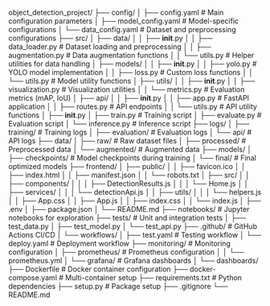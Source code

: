 object_detection_project/
├── config/
│   ├── config.yaml           # Main configuration parameters
│   ├── model_config.yaml     # Model-specific configurations
│   └── data_config.yaml      # Dataset and preprocessing configurations
├── src/
│   ├── data/
│   │   ├── __init__.py
│   │   ├── data_loader.py    # Dataset loading and preprocessing
│   │   ├── augmentation.py   # Data augmentation functions
│   │   └── utils.py          # Helper utilities for data handling
│   ├── models/
│   │   ├── __init__.py
│   │   ├── yolo.py           # YOLO model implementation
│   │   ├── loss.py           # Custom loss functions
│   │   └── utils.py          # Model utility functions
│   ├── utils/
│   │   ├── __init__.py
│   │   ├── visualization.py  # Visualization utilities
│   │   └── metrics.py        # Evaluation metrics (mAP, IoU)
│   ├── api/
│   │   ├── __init__.py
│   │   ├── app.py            # FastAPI application
│   │   ├── routes.py         # API endpoints
│   │   └── utils.py          # API utility functions
│   ├── __init__.py
│   ├── train.py              # Training script
│   ├── evaluate.py           # Evaluation script
│   └── inference.py          # Inference script
├── logs/
│   ├── training/             # Training logs
│   ├── evaluation/           # Evaluation logs
│   └── api/                  # API logs
├── data/
│   ├── raw/                  # Raw dataset files
│   ├── processed/            # Preprocessed data
│   └── augmented/            # Augmented data
├── models/
│   ├── checkpoints/          # Model checkpoints during training
│   └── final/                # Final optimized models
├── frontend/
│   ├── public/
│   │   ├── favicon.ico
│   │   ├── index.html
│   │   ├── manifest.json
│   │   └── robots.txt
│   ├── src/
│   │   ├── components/
│   │   │   ├── DetectionResults.js
│   │   │   └── Home.js
│   │   ├── services/
│   │   │   └── detectionApi.js
│   │   ├── utils/
│   │   │   └── helpers.js
│   │   ├── App.css
│   │   ├── App.js
│   │   ├── index.css
│   │   └── index.js
│   ├── .env
│   ├── package.json
│   └── README.md
├── notebooks/                # Jupyter notebooks for exploration
├── tests/                    # Unit and integration tests
│   ├── test_data.py
│   ├── test_model.py
│   └── test_api.py
├── .github/                  # GitHub Actions CI/CD
│   └── workflows/
│       ├── test.yaml         # Testing workflow
│       └── deploy.yaml       # Deployment workflow
├── monitoring/               # Monitoring configuration
│   ├── prometheus/           # Prometheus configuration
│   │   └── prometheus.yml
│   └── grafana/              # Grafana dashboards
│       └── dashboards/
├── Dockerfile                # Docker container configuration
├── docker-compose.yaml       # Multi-container setup
├── requirements.txt          # Python dependencies
├── setup.py                  # Package setup
├── .gitignore
└── README.md